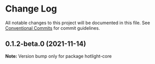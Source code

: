 # Change Log

All notable changes to this project will be documented in this file.
See [Conventional Commits](https://conventionalcommits.org) for commit guidelines.

## 0.1.2-beta.0 (2021-11-14)

**Note:** Version bump only for package hotlight-core
